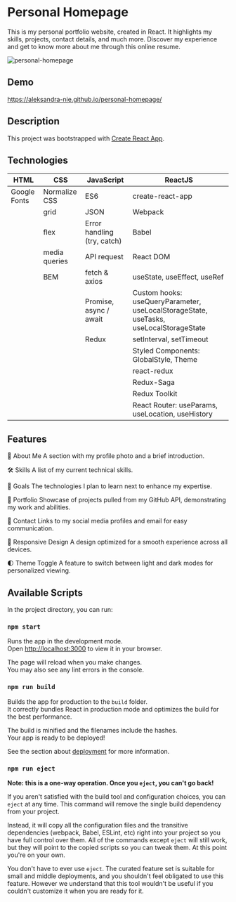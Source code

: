# Personal Homepage

This is my personal portfolio website, created in React. It highlights my skills, projects, contact details, and much more. Discover my experience and get to know more about me through this online resume.

![personal-homepage](images/demo.gif)

## Demo

https://aleksandra-nie.github.io/personal-homepage/

## Description

This project was bootstrapped with [Create React App](https://github.com/facebook/create-react-app).

## Technologies

| HTML          | CSS                | JavaScript                        | ReactJS                                   |
|---------------|--------------------|-----------------------------------|-------------------------------------------|
| Google Fonts  | Normalize CSS      | ES6                               | create-react-app                          |
|               | grid               | JSON                              | Webpack                                   |
|               | flex               | Error handling (try, catch)       | Babel                                     |
|               | media queries      | API request                       | React DOM                                 |
|               | BEM                | fetch & axios                     | useState, useEffect, useRef               |
|               |                    | Promise, async / await            | Custom hooks: useQueryParameter, useLocalStorageState, useTasks, useLocalStorageState                              |
|               |                    |  Redux                            | setInterval, setTimeout                   |
|               |                    |                                   | Styled Components: GlobalStyle, Theme      |
|               |                    |                                   | react-redux                                |                                                       
|               |                    |                                   | Redux-Saga  |
|               |                    |                                   | Redux Toolkit   |
|               |                    |                                   | React Router: useParams, useLocation, useHistory   |

## Features

👤 About Me
A section with my profile photo and a brief introduction.

🛠️ Skills
A list of my current technical skills.

🚀 Goals
The technologies I plan to learn next to enhance my expertise.

📂 Portfolio
Showcase of projects pulled from my GitHub API, demonstrating my work and abilities.

📧 Contact
Links to my social media profiles and email for easy communication.

📱 Responsive Design
A design optimized for a smooth experience across all devices.

🌓 Theme Toggle
A feature to switch between light and dark modes for personalized viewing.

## Available Scripts

In the project directory, you can run:

### `npm start`

Runs the app in the development mode.\
Open [http://localhost:3000](http://localhost:3000) to view it in your browser.

The page will reload when you make changes.\
You may also see any lint errors in the console.

### `npm run build`

Builds the app for production to the `build` folder.\
It correctly bundles React in production mode and optimizes the build for the best performance.

The build is minified and the filenames include the hashes.\
Your app is ready to be deployed!

See the section about [deployment](https://facebook.github.io/create-react-app/docs/deployment) for more information.

### `npm run eject`

**Note: this is a one-way operation. Once you `eject`, you can't go back!**

If you aren't satisfied with the build tool and configuration choices, you can `eject` at any time. This command will remove the single build dependency from your project.

Instead, it will copy all the configuration files and the transitive dependencies (webpack, Babel, ESLint, etc) right into your project so you have full control over them. All of the commands except `eject` will still work, but they will point to the copied scripts so you can tweak them. At this point you're on your own.

You don't have to ever use `eject`. The curated feature set is suitable for small and middle deployments, and you shouldn't feel obligated to use this feature. However we understand that this tool wouldn't be useful if you couldn't customize it when you are ready for it.
